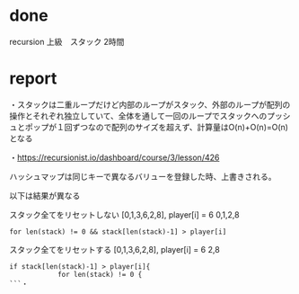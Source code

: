 # done
recursion 上級　スタック 2時間</br>

# report
・スタックは二重ループだけど内部のループがスタック、外部のループが配列の操作とそれぞれ独立していて、全体を通して一回のループでスタックへのプッシュとポップが１回ずつなので配列のサイズを超えず、計算量はO(n)+O(n)=O(n)となる</br>

・https://recursionist.io/dashboard/course/3/lesson/426

ハッシュマップは同じキーで異なるバリューを登録した時、上書きされる。</br>

以下は結果が異なる</br>

スタック全てをリセットしない [0,1,3,6,2,8], player[i] = 6 0,1,2,8</br>
```
for len(stack) != 0 && stack[len(stack)-1] > player[i]
```
スタック全てをリセットする [0,1,3,6,2,8], player[i] = 6 2,8</br>
```
if stack[len(stack)-1] > player[i]{
            for len(stack) != 0 {
```・
